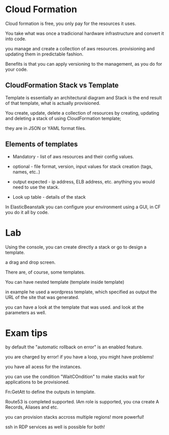 # Cloud Formation

Cloud formation is free, you only pay for the resources it uses.

You take what was once a tradicional hardware infrastructure and convert it into code.

you manage and create a collection of aws resources. provisioning and updating them in predictable fashion.

Benefits is that you can apply versioning to the management, as you do for your code.

## CloudFormation Stack vs Template

Template is essentially an architectural diagram and Stack is the end result of that template, what is actually provisioned.

You create, update, delete a collection of resources by creating, updating and deleting a stack of using CloudFormation template;

they are in JSON or YAML format files.

## Elements of templates

* Mandatory - list of aws resources and their config values.
* optional - file format, version, input values for stack creation (tags, names, etc..)

* output expected - ip address, ELB address, etc. anything you would need to use the stack.

* Look up table - details of the stack

In ElasticBeanstalk you can configure your environment using a GUI, in CF you do it all by code.


# Lab
Using the console, you can create directly a stack or go to design a template.

a drag and drop screen.

There are, of course, some templates.


You can have nested template (template inside template)

in example he used a wordpress template, which specified as output the URL of the site that was generated.


you can have a look at the template that was used. and look at the parameters as well.

# Exam tips
 by default the "automatic rollback on error" is an enabled feature.

 you are charged by error! if you have a loop, you might have problems!

 you have all acess for the instances.

 you can use the condition "WaitCOndition" to make stacks wait for applications to be provisioned.

 Fn:GetAtt to define the outputs in template.

 Route53 is completed supported. IAm role is supported, you cna create A Records, Aliases and etc.


 you can provision stacks accross multiple regions! more powerful!

 ssh in RDP services as well is possible for both!

 












